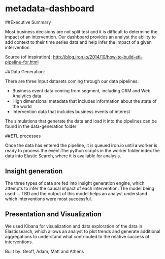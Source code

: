 # metadata-dashboard 

##Executive Summary

Most business decisions are not split test and it is difficult to determine the impact of an intervention. Our dashboard provides an analyst the ability to add context to their time series data and help infer the impact of a given intervention.

Source (of inspiration):
http://blog.iron.io/2014/10/how-to-build-etl-pipeline-for.html

##Data Generation:

There are three Input datasets coming through our data pipelines:

- Business event data coming from segment, including CRM and Web Analytics data
- High dimensional metadata that includes information about the state of the world
- Intervention data that includes business events of interest

The simulations that generate the data and load it into the pipelines can be found in the data-generation folder

##ETL processes

Once the data has entered the pipeline, it is queued iron.io until a worker is ready to process the event.The python scripts in the worker folder index the data into Elastic Search, where it is available for analysis. 

## Insight generation

The three types of data are fed into insight generation engine, which attempts to infer the causal impact of each intervention. The model being used ... TBD and the output of this model helps an analyst understand which interventions were most successful.

## Presentation and Visualization

We used Kibana for visualization and data exploration of the data in Elasticsearch, which allows an analyst to plot trends and generate additional aggregations to understand what contributed to the relative success of interventions.

Built by: Geoff, Adam, Matt and Athens
